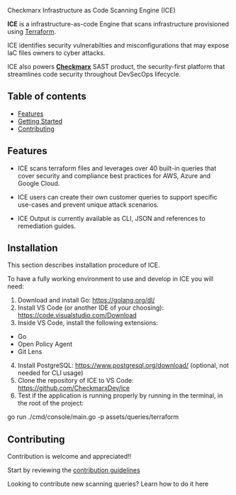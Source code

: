 Checkmarx Infrastructure as Code Scanning Engine (ICE)

**ICE** is a infrastructure-as-code Engine that scans infrastructure provisioned using [Terraform](https://terraform.io/).

ICE identifies security vulnerabilties and misconfigurations that may expose IaC files owners to cyber attacks.

ICE also powers [**Checkmarx**](https://www.checkmarx.com/products/static-application-security-testing  ) SAST product, the security-first platform that streamlines code security throughout DevSecOps lifecycle. 

## **Table of contents**

- [Features](#features)
- [Getting Started](#getting-started)
- [Contributing](#contributing)

## Features

* ICE scans terraform files and leverages over 40 built-in queries that cover security and compliance best practices for AWS, Azure and Google Cloud.

* ICE users can create their own customer queries to support specific use-cases and prevent unique attack scenarios.


* ICE Output is currently available as CLI, JSON and references to remediation guides.

## Installation

This section describes installation procedure of ICE.

To have a fully working environment to use and develop in ICE you will need:

1. Download and install Go: https://golang.org/dl/
2. Install VS Code (or another IDE of your choosing): https://code.visualstudio.com/Download
3. Inside VS Code, install the following extensions:
 - Go
 - Open Policy Agent
 - Git Lens 
4. Install PostgreSQL: https://www.postgresql.org/download/ (optional, not needed for CLI usage)
5. Clone the repository of ICE to VS Code: https://github.com/CheckmarxDev/ice
6. Test if the application is running properly by running in the terminal, in the root of the project:

go run ./cmd/console/main.go -p assets/queries/terraform

## Contributing

Contribution is welcome and appreciated!!

Start by reviewing the [contribution guidelines](CONTRIBUTING.md)

Looking to contribute new scanning queries? Learn how to do it here


